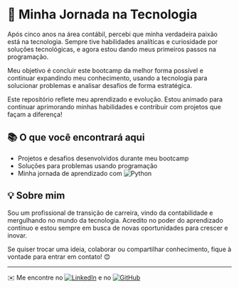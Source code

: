 # 🚀 Minha Jornada na Tecnologia  

Após cinco anos na área contábil, percebi que minha verdadeira paixão está na tecnologia. Sempre tive habilidades analíticas e curiosidade por soluções tecnológicas, e agora estou dando meus primeiros passos na programação.  

Meu objetivo é concluir este bootcamp da melhor forma possível e continuar expandindo meu conhecimento, usando a tecnologia para solucionar problemas e analisar desafios de forma estratégica.  

Este repositório reflete meu aprendizado e evolução. Estou animado para continuar aprimorando minhas habilidades e contribuir com projetos que façam a diferença!  

## 📚 O que você encontrará aqui  

- Projetos e desafios desenvolvidos durante meu bootcamp  
- Soluções para problemas usando programação  
- Minha jornada de aprendizado com ![Python](https://img.shields.io/badge/python-3670A0?style=for-the-badge&logo=python&logoColor=ffdd54)  

## 💡 Sobre mim  

Sou um profissional de transição de carreira, vindo da contabilidade e mergulhando no mundo da tecnologia. Acredito no poder do aprendizado contínuo e estou sempre em busca de novas oportunidades para crescer e inovar.  

Se quiser trocar uma ideia, colaborar ou compartilhar conhecimento, fique à vontade para entrar em contato! 😊  

---
✉️ Me encontre no [![LinkedIn](https://img.shields.io/badge/LinkedIn-0077B5?style=for-the-badge&logo=linkedin&logoColor=white)](https://www.linkedin.com/in/henderson-sobrinho-5b335a290/) e no [![GitHub](https://img.shields.io/badge/GitHub-100000?style=for-the-badge&logo=github&logoColor=white)](https://github.com/Hendersobrinho)  
